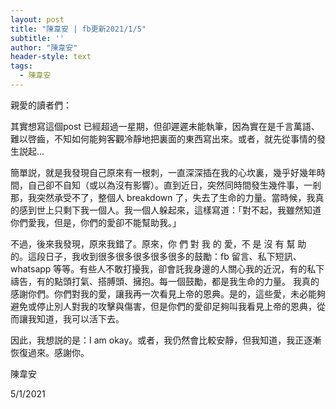 ```yaml
---
layout: post
title: "陳韋安 | fb更新2021/1/5"
subtitle: ''
author: "陳韋安"
header-style: text
tags:
  - 陳韋安
---
```


親愛的讀者們：

其實想寫這個post 已經超過一星期，但卻遲遲未能執筆，因為實在是千言萬語、難以啓齒，不知如何能夠客觀冷靜地把裏面的東西寫出來。或者，就先從事情的發生説起...

簡單説，就是我發現自己原來有一根刺，一直深深插在我的心坎裏，幾乎好幾年時間，自己卻不自知（或以為沒有影響）。直到近日，突然同時間發生幾件事，一剎那，我突然承受不了，整個人 breakdown 了，失去了生命的力量。當時候，我真的感到世上只剩下我一個人。我一個人躲起來，這樣寫道：「對不起，我雖然知道你們愛我，但是，你們的愛卻不能幫助我。」

不過，後來我發現，原來我錯了。原來，你  們  對  我  的  愛，不  是  沒  有  幫  助  的。這段日子，我收到很多很多很多很多很多的鼓勵：fb 留言、私下短訊、whatsapp 等等。有些人不敢打擾我，卻會託我身邊的人關心我的近況，有的私下禱告，有的點頭打氣、搭膊頭、擁抱。每一個鼓勵，都是我生命的力量。
我真的感謝你們。你們對我的愛，讓我再一次看見上帝的恩典。是的，這些愛，未必能夠避免或停止別人對我的攻擊與傷害，但是你們的愛卻足夠叫我看見上帝的恩典，從而讓我知道，我可以活下去。

因此，我想説的是：I am okay。或者，我仍然會比較安靜，但我知道，我正逐漸恢復過來。感謝你。

陳韋安

5/1/2021
